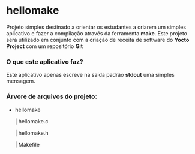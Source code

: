 # hellomake
Projeto simples destinado a orientar os estudantes a criarem um simples aplicativo e fazer a compilação através da ferramenta **make**. Este projeto será utilizado em conjunto com a criação de receita de software do **Yocto Project** com um repositório **Git**

### O que este aplicativo faz?
Este aplicativo apenas escreve na saída padrão **stdout** uma simples mensagem.

### Árvore de arquivos do projeto:
+ hellomake

  | hellomake.c
  
  | hellomake.h
  
  | Makefile
  
  
